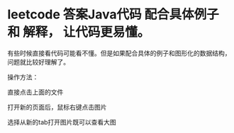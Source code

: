 # leetcode 答案Java代码 配合具体例子 和 解释， 让代码更易懂。

有些时候直接看代码可能看不懂。但是如果配合具体的例子和图形化的数据结构，问题就比较好理解了。

操作方法：

直接点击上面的文件

打开新的页面后，鼠标右键点击图片

选择从新的tab打开图片既可以查看大图
